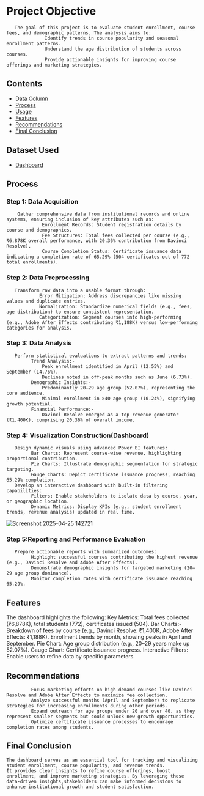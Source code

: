 # Project Objective
       The goal of this project is to evaluate student enrollment, course fees, and demographic patterns. The analysis aims to:
                  Identify trends in course popularity and seasonal enrollment patterns.
                  Understand the age distribution of students across courses.
                  Provide actionable insights for improving course offerings and marketing strategies.
## Contents
- <a  href="https://github.com/hariharanr8/Customer_call_report/blob/main/README.md#Data-Column">Data Column</a>
- <a  href="https://github.com/hariharanr8/Customer_call_report/blob/main/README.md#Process">Process</a>
- <a  href="https://github.com/hariharanr8/Customer_call_report/blob/main/README.md#Usage">Usage</a>
- <a  href="https://github.com/hariharanr8/Customer_call_report/blob/main/README.md#Features">Features</a>
- <a  href="https://github.com/hariharanr8/Customer_call_report/blob/main/README.md#Recommendations">Recommendations</a>
- <a  href="https://github.com/hariharanr8/Customer_call_report/blob/main/README.md#Final-Conclusion">Final Conclusion</a>
## Dataset Used
- <a href="">Dashboard</a>
## Process
### Step 1: Data Acquisition
        Gather comprehensive data from institutional records and online systems, ensuring inclusion of key attributes such as:
                 Enrollment Records: Student registration details by course and demographics.
                 Fee Structures: Total fees collected per course (e.g., ₹6,878K overall performance, with 20.36% contribution from Davinci Resolve).
                 Course Completion Status: Certificate issuance data indicating a completion rate of 65.29% (504 certificates out of 772 total enrollments).
### Step 2: Data Preprocessing
       Transform raw data into a usable format through:
                Error Mitigation: Address discrepancies like missing values and duplicate entries.
                Normalization: Standardize numerical fields (e.g., fees, age distribution) to ensure consistent representation.
                Categorization: Segment courses into high-performing (e.g., Adobe After Effects contributing ₹1,188K) versus low-performing categories for analysis.
### Step 3: Data Analysis
       Perform statistical evaluations to extract patterns and trends:
             Trend Analysis:- 
                 Peak enrollment identified in April (12.55%) and September (14.76%).
                 Declines noted in off-peak months such as June (6.73%).
             Demographic Insights:- 
                 Predominantly 20–29 age group (52.07%), representing the core audience.
                 Minimal enrollment in >40 age group (10.24%), signifying growth potential.
             Financial Performance:- 
                 Davinci Resolve emerged as a top revenue generator (₹1,400K), comprising 20.36% of overall income.
### Step 4: Visualization Construction(Dashboard)
       Design dynamic visuals using advanced Power BI features:
             Bar Charts: Represent course-wise revenue, highlighting proportional contribution.
             Pie Charts: Illustrate demographic segmentation for strategic targeting.
             Gauge Charts: Depict certificate issuance progress, reaching 65.29% completion.
       Develop an interactive dashboard with built-in filtering capabilities:
             Filters: Enable stakeholders to isolate data by course, year, or geographic location.
             Dynamic Metrics: Display KPIs (e.g., student enrollment trends, revenue analysis) updated in real time.
![Screenshot 2025-04-25 142721](https://github.com/user-attachments/assets/17cee3a6-3fc9-4cb6-b357-50336accf377)

### Step 5:Reporting and Performance Evaluation
       Prepare actionable reports with summarized outcomes:
             Highlight successful courses contributing the highest revenue (e.g., Davinci Resolve and Adobe After Effects).
             Demonstrate demographic insights for targeted marketing (20–29 age group dominance).
             Monitor completion rates with certificate issuance reaching 65.29%.
## Features
The dashboard highlights the following:
             Key Metrics: Total fees collected (₹6,878K), total students (772), certificates issued (504).
             Bar Charts:- Breakdown of fees by course (e.g., Davinci Resolve: ₹1,400K, Adobe After Effects: ₹1,188K).
             Enrollment trends by month, showing peaks in April and September.
             Pie Chart: Age group distribution (e.g., 20–29 years make up 52.07%).
             Gauge Chart: Certificate issuance progress.
             Interactive Filters: Enable users to refine data by specific parameters.

## Recommendations
             Focus marketing efforts on high-demand courses like Davinci Resolve and Adobe After Effects to maximize fee collection.
             Analyze successful months (April and September) to replicate strategies for increasing enrollments during other periods.
             Expand outreach for age groups under 20 and over 40, as they represent smaller segments but could unlock new growth opportunities.
             Optimize certificate issuance processes to encourage completion rates among students.


## Final Conclusion
    The dashboard serves as an essential tool for tracking and visualizing student enrollment, course popularity, and revenue trends.
    It provides clear insights to refine course offerings, boost enrollment, and improve marketing strategies. By leveraging these 
    data-driven insights,stakeholders can make informed decisions to enhance institutional growth and student satisfaction.









      

















